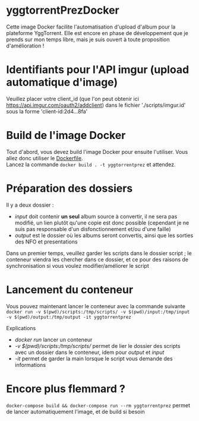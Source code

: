# yggtorrentPrezDocker

Cette image Docker facilite l'automatisation d'upload d'album pour la plateforme YggTorrent.
Elle est encore en phase de développement que je prends sur mon temps libre, mais je suis ouvert à toute proposition d'amélioration !




# Identifiants pour l'API imgur (upload automatique d'image)

Veuillez placer votre client_id (que l'on peut obtenir ici https://api.imgur.com/oauth2/addclient) dans le fichier './scripts/imgur.id' sous la forme 'client-id:2d4...8fa'

# Build de l'image Docker

Tout d'abord, vous devez build l'image Docker pour ensuite l'utiliser. Vous allez donc utiliser le [Dockerfile](./Dockerfile).  
Lancez la commande `docker build . -t yggtorrentprez` et attendez.

# Préparation des dossiers

Il y a deux dossier :
- *input* doit contenir **un seul** album source à convertir, il ne sera pas modifié, un lien plutôt qu'une copie est donc possible (cependant je ne suis pas responsable d'un disfonctionnement et/ou d'une faille)
- *output* est le dossier où les albums seront convertis, ainsi que les sorties des NFO et presentations

Dans un premier temps, veuillez garder les scripts dans le dossier script ; le conteneur viendra les chercher dans ce dossier, et ce pour des raisons de synchronisation si vous voulez modifier/améliorer le script

# Lancement du conteneur

Vous pouvez maintenant lancer le conteneur avec la commande suivante `docker run -v $(pwd)/scripts:/tmp/scripts/ -v $(pwd)/input:/tmp/input -v $(pwd)/output:/tmp/output -it yggtorrentprez`

Explications
- *docker run* lancer un conteneur
- *-v $(pwd)/scripts:/tmp/scripts/* permet de lier le dossier des scripts avec un dossier dans le conteneur, idem pour *output* et *input*
- *-it* permet de garder la main lorsque le script vous demande des informations

# Encore plus flemmard ?

`docker-compose build && docker-compose run --rm yggtorrentprez` permet de lancer automatiquement l'image, et de build si besoin
